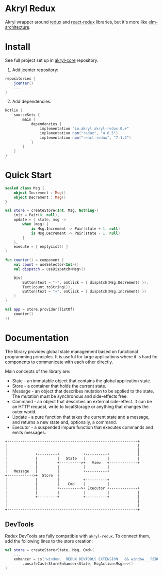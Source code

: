 # Akryl Redux

Akryl wrapper around [redux](https://github.com/reduxjs/redux) and [react-redux](https://github.com/reduxjs/react-redux) libraries, 
but it's more like [elm-architecture](https://guide.elm-lang.org/architecture/).

# Install

See full project set up in [akryl-core](https://github.com/akryl-kt/akryl-core) repository.

1. Add jcenter repository:

```gradle
repositories {
    jcenter()
    ...
}
```

2. Add dependencies:

```gradle
kotlin {
    sourceSets {
        main {
            dependencies {
                implementation "io.akryl:akryl-redux:0.+"
                implementation npm("redux", "4.0.5")
                implementation npm("react-redux", "7.1.3")
            }
        }
    }
}
```

# Quick Start

```kotlin
sealed class Msg {
    object Increment : Msg()
    object Decrement : Msg()
}

val store = createStore<Int, Msg, Nothing>(
    init = Pair(0, null),
    update = { state, msg ->
        when (msg) {
            is Msg.Increment -> Pair(state + 1, null)
            is Msg.Decrement -> Pair(state - 1, null)
        }
    },
    execute = { emptyList() } 
)

fun counter() = component {
    val count = useSelector<Int>()
    val dispatch = useDispatch<Msg>()

    Div(
        Button(text = "-", onClick = { dispatch(Msg.Decrement) }),
        Text(count.toString()),
        Button(text = "+", onClick = { dispatch(Msg.Increment) })
    )
}

val app = store.provider(listOf(
    counter()
))
```

# Documentation

The library provides global state management based on functional programming principles. 
It is useful for large applications where it is hard for components to communicate with each other directly.

Main concepts of the library are:

- State - an immutable object that contains the global application state.
- Store - a container that holds the current state.
- Message - an object that describes mutation to be applied to the state. 
The mutation must be synchronous and side-effects free.
- Command - an object that describes an external side-effect. 
It can be an HTTP request, write to localStorage or anything that changes the outer world.
- Update - a pure function that takes the current state and a message, and returns a new state and, optionally, a command.
- Executor - a suspended impure function that executes commands and emits messages.

```
+------------------------------------------------------------+
|                                                            |
|                                                            |
|             +---------+           +----------+             |
|             |         |   State   |          |             |
|             |         +---------->+   View   +-------------+
|             |         |           |          |
|   Message   |         |           +----------+
+------------>+  Store  |
|             |         |           +----------+
|             |         |    Cmd    |          |
|             |         +---------->+ Executor +-------------+
|             |         |           |          |             |
|             +---------+           +----------+             |
|                                                            |
|                                                            |
+------------------------------------------------------------+
```

## DevTools

Redux DevTools are fully compatible with `akryl-redux`. To connect them, add the following lines to the store creation:

```kotlin
val store = createStore<State, Msg, Cmd>(
    ...
    enhancer = js("window.__REDUX_DEVTOOLS_EXTENSION__ && window.__REDUX_DEVTOOLS_EXTENSION__()")
        .unsafeCast<StoreEnhancer<State, MsgAction<Msg>>>()
)
```



